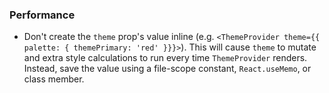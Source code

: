 ### Performance

- Don't create the `theme` prop's value inline (e.g. `<ThemeProvider theme={{ palette: { themePrimary: 'red' }}}>`). This will cause `theme` to mutate and extra style calculations to run every time `ThemeProvider` renders. Instead, save the value using a file-scope constant, `React.useMemo`, or class member.
